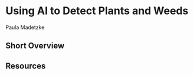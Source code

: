 # Using AI to Detect Plants and Weeds

Paula Madetzke

## Short Overview

## Resources

[^1]: Aarhus University <https://vision.eng.au.dk/plant-seedlings-dataset/>